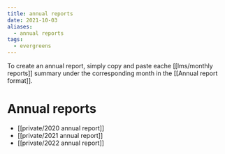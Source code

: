 ```yaml
---
title: annual reports
date: 2021-10-03
aliases:
  - annual reports
tags:
  - evergreens
---
```

To create an annual report, simply copy and paste eache [[lms/monthly reports]] summary under the corresponding month in the [[Annual report format]].

# Annual reports

- [[private/2020 annual report]]
- [[private/2021 annual report]]
- [[private/2022 annual report]]

